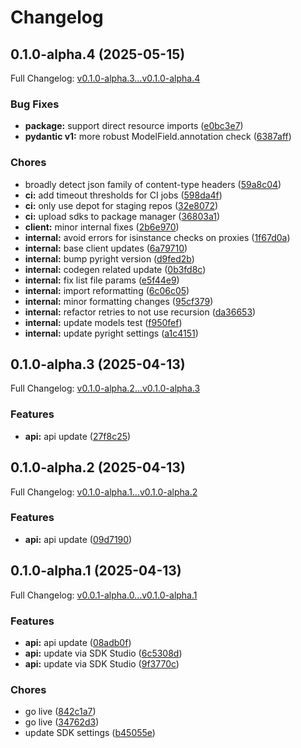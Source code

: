 # Changelog

## 0.1.0-alpha.4 (2025-05-15)

Full Changelog: [v0.1.0-alpha.3...v0.1.0-alpha.4](https://github.com/armandmcqueen/cortex-py-sdk/compare/v0.1.0-alpha.3...v0.1.0-alpha.4)

### Bug Fixes

* **package:** support direct resource imports ([e0bc3e7](https://github.com/armandmcqueen/cortex-py-sdk/commit/e0bc3e757955bb02a0ad65824731257a1aa7b9ee))
* **pydantic v1:** more robust ModelField.annotation check ([6387aff](https://github.com/armandmcqueen/cortex-py-sdk/commit/6387aff7292101ab43350c52942f1a75b94ff6cb))


### Chores

* broadly detect json family of content-type headers ([59a8c04](https://github.com/armandmcqueen/cortex-py-sdk/commit/59a8c04873246a078ef8cdbbd971e04f1c8a6285))
* **ci:** add timeout thresholds for CI jobs ([598da4f](https://github.com/armandmcqueen/cortex-py-sdk/commit/598da4f4ac366c01c266d2d8ff85f3244f07abb3))
* **ci:** only use depot for staging repos ([32e8072](https://github.com/armandmcqueen/cortex-py-sdk/commit/32e80727b9276fd4344813a6104005ef94e6dc61))
* **ci:** upload sdks to package manager ([36803a1](https://github.com/armandmcqueen/cortex-py-sdk/commit/36803a165e9bb5a8af318fa87306137cd148c849))
* **client:** minor internal fixes ([2b6e970](https://github.com/armandmcqueen/cortex-py-sdk/commit/2b6e970d9ba67817791130da0e87d5ab21c05476))
* **internal:** avoid errors for isinstance checks on proxies ([1f67d0a](https://github.com/armandmcqueen/cortex-py-sdk/commit/1f67d0ae38ef9ff0b0a14f2ff147aa3e357b75b8))
* **internal:** base client updates ([6a79710](https://github.com/armandmcqueen/cortex-py-sdk/commit/6a79710e7e8ff3257cbbafa56a9a44274e3cedef))
* **internal:** bump pyright version ([d9fed2b](https://github.com/armandmcqueen/cortex-py-sdk/commit/d9fed2bac7fab8add4533f04aac34f6cf5241681))
* **internal:** codegen related update ([0b3fd8c](https://github.com/armandmcqueen/cortex-py-sdk/commit/0b3fd8cf218de3f9898ab5027d172cbeb8bb4918))
* **internal:** fix list file params ([e5f44e9](https://github.com/armandmcqueen/cortex-py-sdk/commit/e5f44e905f440403db2a00528d354f3d8817a4fc))
* **internal:** import reformatting ([6c06c05](https://github.com/armandmcqueen/cortex-py-sdk/commit/6c06c05b738b172c227ffd9c0853875e64bdeb7d))
* **internal:** minor formatting changes ([95cf379](https://github.com/armandmcqueen/cortex-py-sdk/commit/95cf3796b1af747c692b7d7e0accf02ed6c4cc4c))
* **internal:** refactor retries to not use recursion ([da36653](https://github.com/armandmcqueen/cortex-py-sdk/commit/da36653247bf7268a22a7cc4fff771c657b8d0b5))
* **internal:** update models test ([f950fef](https://github.com/armandmcqueen/cortex-py-sdk/commit/f950fef051433cf11a2f272370c8440643852dc4))
* **internal:** update pyright settings ([a1c4151](https://github.com/armandmcqueen/cortex-py-sdk/commit/a1c4151c485a876448071169d792e9c66979eb8f))

## 0.1.0-alpha.3 (2025-04-13)

Full Changelog: [v0.1.0-alpha.2...v0.1.0-alpha.3](https://github.com/armandmcqueen/cortex-py-sdk/compare/v0.1.0-alpha.2...v0.1.0-alpha.3)

### Features

* **api:** api update ([27f8c25](https://github.com/armandmcqueen/cortex-py-sdk/commit/27f8c25154435f18316ee9d20f54da260a3e9159))

## 0.1.0-alpha.2 (2025-04-13)

Full Changelog: [v0.1.0-alpha.1...v0.1.0-alpha.2](https://github.com/armandmcqueen/cortex-py-sdk/compare/v0.1.0-alpha.1...v0.1.0-alpha.2)

### Features

* **api:** api update ([09d7190](https://github.com/armandmcqueen/cortex-py-sdk/commit/09d7190cb57acfc7ab7625bd9daa8cfc51b7ef03))

## 0.1.0-alpha.1 (2025-04-13)

Full Changelog: [v0.0.1-alpha.0...v0.1.0-alpha.1](https://github.com/armandmcqueen/cortex-py-sdk/compare/v0.0.1-alpha.0...v0.1.0-alpha.1)

### Features

* **api:** api update ([08adb0f](https://github.com/armandmcqueen/cortex-py-sdk/commit/08adb0fb7219cb4e44d829ff69001632d7651b76))
* **api:** update via SDK Studio ([6c5308d](https://github.com/armandmcqueen/cortex-py-sdk/commit/6c5308d9d94523eeb980f714125ec72a1a707ec8))
* **api:** update via SDK Studio ([9f3770c](https://github.com/armandmcqueen/cortex-py-sdk/commit/9f3770ca196efc48b747a2b85df6f3ce9c841d70))


### Chores

* go live ([842c1a7](https://github.com/armandmcqueen/cortex-py-sdk/commit/842c1a7c7ffd7f83ef30f9a73bd3a66aece7a991))
* go live ([34762d3](https://github.com/armandmcqueen/cortex-py-sdk/commit/34762d305bd97a3d50e6bb2c8781c8398567e60b))
* update SDK settings ([b45055e](https://github.com/armandmcqueen/cortex-py-sdk/commit/b45055e9c20caafffeef324d493e0b3ce01efc53))
